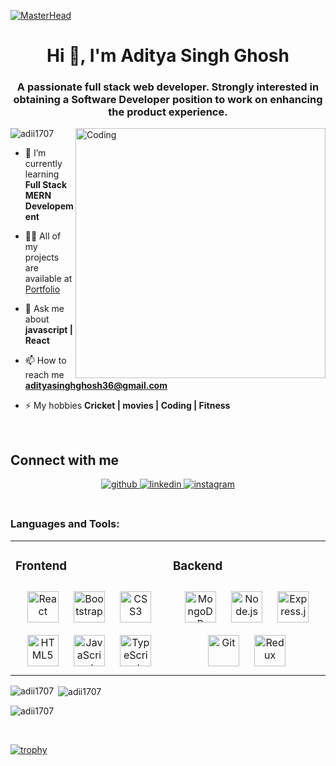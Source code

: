 [![MasterHead](https://talktobusiness.com/wp-content/uploads/2022/04/What-Is-Web-Development.jpg)](https://Adii1707.io)
<h1 align="center">Hi 👋, I'm Aditya Singh Ghosh</h1>
<h3 align="center">A passionate full stack web developer. 
  Strongly interested in obtaining a Software Developer position to work on enhancing the product experience. </h3>
<img src="https://media0.giphy.com/media/qgQUggAC3Pfv687qPC/giphy.gif?cid=ecf05e47c7dma71oloi74ofssfh1ktczd71doetachwoy5at&rid=giphy.gif&ct=g" alt="Coding" width = "400" align= "right" />

<p align="left"> <img src="https://komarev.com/ghpvc/?username=adii1707&label=Profile%20views&color=0e75b6&style=flat" alt="adii1707"  /> </p>

- 🌱 I’m currently learning **Full Stack MERN Developement**

- 👨‍💻 All of my projects are available at [Portfolio](https://Adii1707.github.io)

- 💬 Ask me about **javascript | React**

- 📫 How to reach me **adityasinghghosh36@gmail.com**

- ⚡ My hobbies **Cricket | movies | Coding | Fitness**

<br/>  

## Connect with me  
<div align="center">
<a href="https://github.com/Adii1707" target="_blank">
<img src=https://img.shields.io/badge/github-%2324292e.svg?&style=for-the-badge&logo=github&logoColor=white alt=github style="margin-bottom: 5px;" />
</a>
<a href="https://www.linkedin.com/in/aditya-singh-ghosh-9a5a5b1b3/" target="_blank">
<img src=https://img.shields.io/badge/linkedin-%231E77B5.svg?&style=for-the-badge&logo=linkedin&logoColor=white alt=linkedin style="margin-bottom: 5px;" />
</a>
<a href="https://www.instagram.com/thakur_aditya17/" target="_blank">
<img src=https://img.shields.io/badge/instagram-%23000000.svg?&style=for-the-badge&logo=instagram&logoColor=white alt=instagram style="margin-bottom: 5px;" />
</a>  
</div>  


<br/>  

<h3 align="left">Languages and Tools:</h3>
<table><tr><td valign="top" width="33%">
  
### Frontend  
<div align="center">  
<a href="https://reactjs.org/" target="_blank"><img style="margin: 10px" src="https://profilinator.rishav.dev/skills-assets/react-original-wordmark.svg" alt="React" height="50" /></a>  
<a href="https://getbootstrap.com/docs/3.4/javascript/" target="_blank"><img style="margin: 10px" src="https://profilinator.rishav.dev/skills-assets/bootstrap-plain.svg" alt="Bootstrap" height="50" /></a>  
<a href="https://www.w3schools.com/css/" target="_blank"><img style="margin: 10px" src="https://profilinator.rishav.dev/skills-assets/css3-original-wordmark.svg" alt="CSS3" height="50" /></a>  
<a href="https://en.wikipedia.org/wiki/HTML5" target="_blank"><img style="margin: 10px" src="https://profilinator.rishav.dev/skills-assets/html5-original-wordmark.svg" alt="HTML5" height="50" /></a>  
<a href="https://www.javascript.com/" target="_blank"><img style="margin: 10px" src="https://profilinator.rishav.dev/skills-assets/javascript-original.svg" alt="JavaScript" height="50" /></a>  
<a href="https://www.typescriptlang.org/" target="_blank"><img style="margin: 10px" src="https://profilinator.rishav.dev/skills-assets/typescript-original.svg" alt="TypeScript" height="50" /></a>   
</div>

</td><td valign="top" width="33%">



### Backend  
<div align="center">      
<a href="https://www.mongodb.com/" target="_blank"><img style="margin: 10px" src="https://profilinator.rishav.dev/skills-assets/mongodb-original-wordmark.svg" alt="MongoDB" height="50" /></a>  
<a href="https://nodejs.org/" target="_blank"><img style="margin: 10px" src="https://profilinator.rishav.dev/skills-assets/nodejs-original-wordmark.svg" alt="Node.js" height="50" /></a>    
<a href="https://expressjs.com/" target="_blank"><img style="margin: 10px" src="https://profilinator.rishav.dev/skills-assets/express-original-wordmark.svg" alt="Express.js" height="50" /></a>  
<a href="https://github.com/" target="_blank"><img style="margin: 10px" src="https://profilinator.rishav.dev/skills-assets/git-scm-icon.svg" alt="Git" height="50" /></a>  
<a href="https://redux.js.org/" target="_blank"><img style="margin: 10px" src="https://profilinator.rishav.dev/skills-assets/redux-original.svg" alt="Redux" height="50" /></a>   
</div>

</td></tr></table>


<p><img align="left" src="https://github-readme-stats.vercel.app/api/top-langs?username=adii1707&show_icons=true&locale=en&layout=compact&theme=tokyonight" alt="adii1707" /></p>

<p>&nbsp;<img align="center" src="https://github-readme-stats.vercel.app/api?username=adii1707&show_icons=true&locale=en&theme=tokyonight" alt="adii1707" /></p>

<p><img align="center" src="https://github-readme-streak-stats.herokuapp.com/?user=adii1707&theme=tokyonight" alt="adii1707" /></p>
    

<br/>  

[![trophy](https://github-profile-trophy.vercel.app/?username=Adii1707&theme=onedark)](https://github.com/Adii1707/github-profile-trophy)
  

